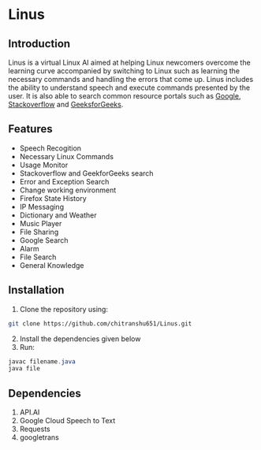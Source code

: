 # Linus
## Introduction
  Linus is a virtual Linux AI aimed at helping Linux newcomers overcome the learning curve accompanied by switching to Linux such as learning the necessary commands and handling the errors that come up. Linus includes the ability to understand speech and execute commands presented by the user. It is also able to search common resource portals such as [Google](www.google.com), [Stackoverflow](www.stackoverflow.com) and [GeeksforGeeks](www.geeksforgeeks.com).

## Features
 * Speech Recogition
 * Necessary Linux Commands
 * Usage Monitor
 * Stackoverflow and GeekforGeeks search
 * Error and Exception Search
 * Change working environment
 * Firefox State History
 * IP Messaging
 * Dictionary and Weather
 * Music Player
 * File Sharing
 * Google Search
 * Alarm
 * File Search
 * General Knowledge
 
## Installation
1) Clone the repository using:
```bash
git clone https://github.com/chitranshu651/Linus.git
```
2) Install the dependencies given below
3)  Run:
```java
javac filename.java
java file
```

## Dependencies
1) API.AI
2) Google Cloud Speech to Text
3) Requests
4) googletrans

